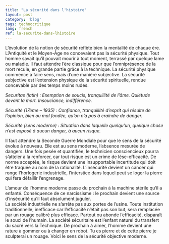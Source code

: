 ```yaml
---
title: "La sécurité dans l'histoire"
layout: post
category: 'blog'
tags: technocritique
lang: french
ref: la-securite-dans-lhistoire
---
```


L’évolution de la notion de sécurité reflète bien la mentalité de chaque ère. L’Antiquité et le Moyen-Âge ne concevaient pas la sécurité physique. Tout homme savait qu’il pouvait mourir à tout moment, terrassé par quelque lame ou maladie. Il faut attendre l’ère classique pour que l’omniprésence de la mort recule, en grande partie grâce à la technique. La sécurité physique commence à faire sens, mais d’une manière subjective. La sécurité subjective est l’extension physique de la sécurité spirituelle, rendue concevable par des temps moins rudes.

*Securitas (latin) : Exemption de soucis, tranquillité de l’âme. Quiétude devant la mort. Insouciance, indifférence.*

*Sécurité (17ème – 1935) : Confiance, tranquillité d’esprit qui résulte de l’opinion, bien ou mal fondée, qu’on n’a pas à craindre de danger.*

*Sécurité (sens moderne) : Situation dans laquelle quelqu’un, quelque chose n’est exposé à aucun danger, à aucun risque.*

Il faut attendre la Seconde Guerre Mondiale pour que le sens de la sécurité évolue à nouveau. Elle est au sens moderne, l’absence mesurée de dangers. Une fois pesée et quantifiée, le technicien consciencieux pourra s’atteler à la renforcer, car tout risque est un crime de lèse-efficacité. De norme acceptée, le risque devient une insupportable incertitude qui doit être traquée au nom de la rationalité. L’insécurité devient un cancer qui ronge l’horlogerie industrielle, l’interstice dans lequel peut se loger la pierre qui fera défaillir l’engrenage.

L’amour de l’homme moderne passe du prochain à la machine stérile qu’il a enfanté. Conséquence de ce narcissisme : le prochain devient une source d’insécurité qu’il faut absolument juguler.  
La société industrielle ne s’arrête pas aux portes de l’usine. Toute institution traditionnelle, inefficace car l’efficacité n’était pas son but, sera remplacée par un rouage calibré plus efficace. Partout ou abonde l’efficacité, disparaît le souci de l’humain. La société sécuritaire est l’enfant naturel du transfert du sacré vers la Technique. De prochain à aimer, l’homme devient une rature à gommer ou à changer en robot. Tu es pierre et de cette pierre je sculpterai un rouage. Voici le sens de la sécurité objective moderne.